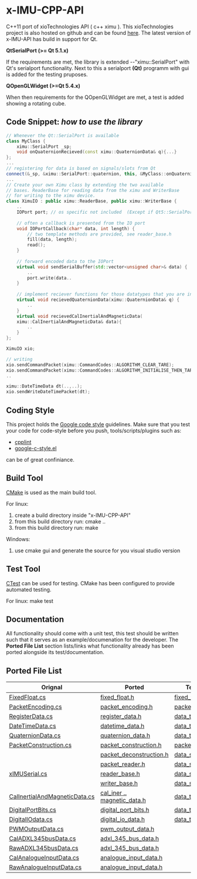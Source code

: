 x-IMU-CPP-API
=============

C++11 port of xioTechnologies API ( c++ ximu ).
This xioTechnologies project is also hosted on github and can be found [here](https://github.com/xioTechnologies/x-IMU-GUI).
The latest version of x-IMU-API has build in support for Qt.

**QtSerialPort (>= Qt 5.1.x)**

If the requirements are met, the library is extended --"ximu::SerialPort" with Qt's serialport functionality.
Next to this a serialport **(Qt)** programm with gui is added for the testing pruposes.

**QOpenGLWidget (>=Qt 5.4.x)**

When then requirements for the QOpenGLWidget are met, a test is added showing a rotating cube.

Code Snippet: *how to use the library*
------------------------------------
``` cpp
// Whenever the Qt::SerialPort is available
class MyClass {
    ximu::SerialPort _sp;
    void onQuaternionRecieved(const ximu::QuaternionData& q){...}
};
...
// registering for data is based on signals/slots from Qt
connect(&_sp, &ximu::SerialPort::quaternion, this, &MyClass::onQuaternionRecieved);
...
// Create your own Ximu class by extending the two available
// bases. ReaderBase for reading data from the ximu and WriterBase
// for writing to the ximu device. 
class XimuIO : public ximu::ReaderBase, public ximu::WriterBase {
    ..
    IOPort port; // os specific not included  (Except if Qt5::SerialPort 5.1.x) is found
    
    // often a callback is presented from the IO port
    void IOPortCallback(char* data, int length) {
        // two template methods are provided, see reader_base.h        
        fill(data, length);
        read();
    }
    
    // forward encoded data to the IOPort
    virtual void sendSerialBuffer(std::vector<unsigned char>& data) {
        ..
        port.write(data..
    }
    
    // implement reciever functions for those datatypes that you are interested in
    virtual void recievedQuaternionData(ximu::QuaternionData& q) {
        ..  
    }
    virtual void recievedCalInertialAndMagneticData(
    ximu::CalInertialAndMagneticData& data){
        ..        
    }
};

XimuIO xio;

// writing 
xio.sendCommandPacket(ximu::CommandCodes::ALGORITHM_CLEAR_TARE);
xio.sendCommandPacket(ximu::CommandCodes::ALGORITHM_INITIALISE_THEN_TARE);
..

ximu::DateTimeData dt(..,..);
xio.sendWriteDateTimePacket(dt);
```


Coding Style
------------
This project holds the [Google code style](http://google-styleguide.googlecode.com/svn/trunk/cppguide.html) guidelines.
Make sure that you test your code for code-style before you push, tools/scripts/plugins such as:

+ [cpplint](http://google-styleguide.googlecode.com/svn/trunk/cpplint/cpplint.py)
+ [google-c-style.el](http://google-styleguide.googlecode.com/svn/trunk/google-c-style.el)

can be of great confiniance.

Build Tool
------------
[CMake](http://www.cmake.org) is used as the main build tool.

For linux:
   1. create a build directory inside "x-IMU-CPP-API"
   2. from this build directory run: cmake ..
   3. from this build directory run: make
   
Windows:
   1. use cmake gui and generate the source for you visual studio version

Test Tool
-----------
[CTest](http://www.cmake.org/cmake/help/v2.8.8/ctest.html) can be used for testing.
CMake has been configured to provide automated testing.

For linux: make test 

Documentation
--------------
All functionality should come with a unit test, this test should be written such that it
serves as an example/documenation for the developer. The **Ported File List** section lists/links
what functionality already has been ported alongside its test/documentation.

Ported File List
----------------
| Orignal | Ported | Test/Documentation |
| ------- | ------ | ------------------ |
| [FixedFloat.cs](https://github.com/xioTechnologies/x-IMU-GUI/blob/master/x-IMU%20API/FixedFloat.cs) | [fixed_float.h](https://github.com/Auke-Dirk/x-IMU-CPP-API/blob/master/include/ximuapi/utils/fixed_float.h) | [fixed_float_test.cpp](https://github.com/Auke-Dirk/x-IMU-CPP-API/blob/master/tests/fixed_float_test.cpp)
| [PacketEncoding.cs](https://github.com/xioTechnologies/x-IMU-GUI/blob/master/x-IMU%20API/PacketEncoding.cs) | [packet_encoding.h](https://github.com/Auke-Dirk/x-IMU-CPP-API/blob/master/include/ximuapi/packet/packet_encoding.h)| [packet_encoding_test.cpp](https://github.com/Auke-Dirk/x-IMU-CPP-API/blob/master/tests/packet_encoding_test.cpp)
| [RegisterData.cs](https://github.com/xioTechnologies/x-IMU-GUI/blob/master/x-IMU%20API/RegisterData.cs) | [register_data.h](https://github.com/Auke-Dirk/x-IMU-CPP-API/blob/master/include/ximuapi/data/register_data.h) | [data_types_test.cpp](https://github.com/Auke-Dirk/x-IMU-CPP-API/blob/master/tests/data_types_test.cpp) |
| [DateTimeData.cs](https://github.com/xioTechnologies/x-IMU-GUI/blob/master/x-IMU%20API/DateTimeData.cs) | [datetime_data.h](https://github.com/Auke-Dirk/x-IMU-CPP-API/blob/master/include/ximuapi/data/datetime_data.h) | [data_types_test.cpp](https://github.com/Auke-Dirk/x-IMU-CPP-API/blob/master/tests/data_types_test.cpp) |
| [QuaternionData.cs](https://github.com/xioTechnologies/x-IMU-GUI/blob/master/x-IMU%20API/QuaternionData.cs) | [quaternion_data.h](https://github.com/Auke-Dirk/x-IMU-CPP-API/blob/master/include/ximuapi/data/quaternion_data.h) | [data_types_test.cpp](https://github.com/Auke-Dirk/x-IMU-CPP-API/blob/master/tests/data_types_test.cpp) |
| [PacketConstruction.cs](https://github.com/xioTechnologies/x-IMU-GUI/blob/master/x-IMU%20API/PacketConstruction.cs) | [packet_construction.h](https://github.com/Auke-Dirk/x-IMU-CPP-API/blob/master/include/ximuapi/packet/packet_construction.h) | [packet_construction_test.cpp](https://github.com/Auke-Dirk/x-IMU-CPP-API/blob/master/tests/packet_construction_test.cpp) |
| |[packet_deconstruction.h](https://github.com/Auke-Dirk/x-IMU-CPP-API/blob/master/include/ximuapi/packet/packet_deconstruction.h)  | [data_serialization_test.cpp](https://github.com/Auke-Dirk/x-IMU-CPP-API/blob/master/tests/data_serialization_test.cpp) |
| |[packet_reader.h](https://github.com/Auke-Dirk/x-IMU-CPP-API/blob/master/include/ximuapi/serialization/packet_reader.h)  | [data_serialization_test.cpp](https://github.com/Auke-Dirk/x-IMU-CPP-API/blob/master/tests/data_serialization_test.cpp) |
| [xIMUSerial.cs](https://github.com/xioTechnologies/x-IMU-GUI/blob/master/x-IMU%20API/xIMUserial.cs) | [reader_base.h](https://github.com/Auke-Dirk/x-IMU-CPP-API/blob/master/include/ximuapi/serialization/reader_base.h) | [data_serialization_test.cpp](https://github.com/Auke-Dirk/x-IMU-CPP-API/blob/master/tests/data_serialization_test.cpp) |
||[writer_base.h](https://github.com/Auke-Dirk/x-IMU-CPP-API/blob/master/include/ximuapi/serialization/writer_base.h)| [data_serial_writer_test.cpp](https://github.com/Auke-Dirk/x-IMU-CPP-API/blob/master/tests/data_serial_writer_test.cpp)|
|[CalInertialAndMagneticData.cs](https://github.com/xioTechnologies/x-IMU-GUI/blob/master/x-IMU%20API/CalInertialAndMagneticData.cs)| [cal_iner .. magnetic_data.h](https://github.com/Auke-Dirk/x-IMU-CPP-API/blob/master/include/ximuapi/data/cal_inertial_and_magnetic_data.h) |  [data_types_test.cpp](https://github.com/Auke-Dirk/x-IMU-CPP-API/blob/master/tests/data_types_test.cpp) |
|[DigitalPortBits.cs](https://github.com/xioTechnologies/x-IMU-GUI/blob/master/x-IMU%20API/DigitalPortBits.cs) |[digital_port_bits.h](https://github.com/Auke-Dirk/x-IMU-CPP-API/blob/master/include/ximuapi/data/digital_port_bits.h) | [data_types_test.cpp](https://github.com/Auke-Dirk/x-IMU-CPP-API/blob/master/tests/data_types_test.cpp) |
| [DigitalIOdata.cs](https://github.com/xioTechnologies/x-IMU-GUI/blob/master/x-IMU%20API/DigitalIOdata.cs) | [digital_io_data.h](https://github.com/Auke-Dirk/x-IMU-CPP-API/blob/master/include/ximuapi/data/digital_io_data.h) | [data_types_test.cpp](https://github.com/Auke-Dirk/x-IMU-CPP-API/blob/master/tests/data_types_test.cpp) |
|[PWMOutputData.cs](https://github.com/xioTechnologies/x-IMU-GUI/blob/master/x-IMU%20API/PWMoutputData.cs) | [pwm_output_data.h](https://github.com/Auke-Dirk/x-IMU-CPP-API/blob/master/include/ximuapi/data/pwm_output_data.h)| | 
|[CalADXL345busData.cs](https://github.com/xioTechnologies/x-IMU-GUI/blob/master/x-IMU%20API/CalADXL345busData.cs)|[adxl_345_bus_data.h](https://github.com/Auke-Dirk/x-IMU-CPP-API/blob/master/include/ximuapi/data/adxl_345_bus_data.h) ||
|[RawADXL345busData.cs](https://github.com/xioTechnologies/x-IMU-GUI/blob/master/x-IMU%20API/RawADXL345busData.cs) |[adxl_345_bus_data.h](https://github.com/Auke-Dirk/x-IMU-CPP-API/blob/master/include/ximuapi/data/adxl_345_bus_data.h) |
|[CalAnalogueInputData.cs](https://github.com/xioTechnologies/x-IMU-GUI/blob/master/x-IMU%20API/CalAnalogueInputData.cs) | [analogue_input_data.h](https://github.com/Auke-Dirk/x-IMU-CPP-API/blob/master/include/ximuapi/data/analogue_input_data.h) ||
|[RawAnalogueInputData.cs](https://github.com/xioTechnologies/x-IMU-GUI/blob/master/x-IMU%20API/RawAnalogueInputData.cs) | [analogue_input_data.h](https://github.com/Auke-Dirk/x-IMU-CPP-API/blob/master/include/ximuapi/data/analogue_input_data.h) ||
